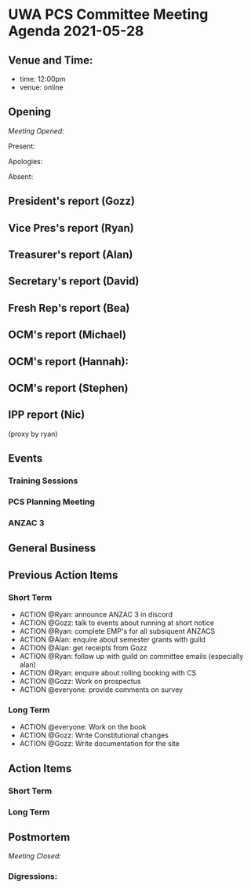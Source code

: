 # UWA PCS Committee Meeting Agenda 2021-05-28

## Venue and Time:

- time: 12:00pm
- venue: online

## Opening
*Meeting Opened:* 

Present: 

Apologies: 

Absent:

## President's report (Gozz)


## Vice Pres's report (Ryan)


## Treasurer's report (Alan)


## Secretary's report (David)


## Fresh Rep's report (Bea)


## OCM's report (Michael)


## OCM's report (Hannah):


## OCM's report (Stephen)


## IPP report (Nic)

(proxy by ryan)


## Events

### Training Sessions


### PCS Planning Meeting



### ANZAC 3


## General Business


## Previous Action Items


### Short Term

- ACTION @Ryan: announce ANZAC 3 in discord
- ACTION @Gozz: talk to events about running at short notice
- ACTION @Ryan: complete EMP's for all subsiquent ANZACS
- ACTION @Alan: enquire about semester grants with guild
- ACTION @Alan: get receipts from Gozz
- ACTION @Ryan: follow up with guild on committee emails (especially alan)
- ACTION @Ryan: enquire about rolling booking with CS
- ACTION @Gozz: Work on prospectus
- ACTION @everyone: provide comments on survey

### Long Term

- ACTION @everyone: Work on the book
- ACTION @Gozz: Write Constitutional changes
- ACTION @Gozz: Write documentation for the site


## Action Items

### Short Term


### Long Term


## Postmortem
*Meeting Closed:* 
###  Digressions:
